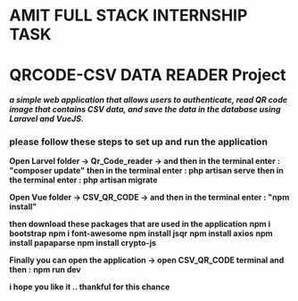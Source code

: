 # AMIT FULL STACK INTERNSHIP TASK

# QRCODE-CSV DATA READER Project 

**_a simple web application that allows users to authenticate, read QR code image that contains CSV data, and save the data in the database using Laravel and VueJS._**

### please follow these steps to set up and run the application
**Open Larvel folder -> Qr_Code_reader -> and then in the terminal enter : "composer update"**
**then in the terminal enter : php artisan serve** 
**then in the terminal enter : php artisan migrate** 


**Open Vue folder -> CSV_QR_CODE -> and then in the terminal enter : "npm install"** 

**then download these packages that are used in the application** 
**npm i bootstrap** 
**npm i font-awesome** 
**npm install jsqr** 
**npm install axios** 
**npm install papaparse** 
**npm install crypto-js** 


**Finally you can open the application -> open CSV_QR_CODE terminal and then :**
**npm run dev**



**i hope you like it .. thankful for this chance**


